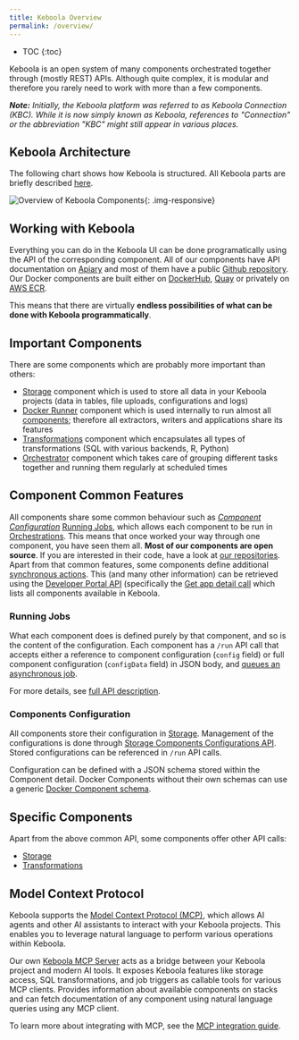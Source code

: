 ```yaml
---
title: Keboola Overview
permalink: /overview/
---
```


* TOC
{:toc}

Keboola is an open system of many components orchestrated together
through (mostly REST) APIs. Although quite complex, it is modular and therefore
you rarely need to work with more than a few components.

***Note:** Initially, the Keboola platform was referred to as Keboola Connection (KBC). While it is now simply known as Keboola, references to "Connection" or the abbreviation "KBC" might still appear in various places.*

## Keboola Architecture
The following chart shows how Keboola is structured. All Keboola parts are briefly described [here](https://help.keboola.com/overview/).

![Overview of Keboola Components](/kbc_structure.png){: .img-responsive}

## Working with Keboola
Everything you can do in the Keboola UI can be done programatically using the API of the corresponding component.
All of our components have API documentation on [Apiary](https://keboola.docs.apiary.io/#) and
most of them have a public [Github repository](https://github.com/keboola/).
Our Docker components are built either on [DockerHub](https://github.com/keboola/), [Quay](https://quay.io/organization/keboola) or privately on [AWS ECR](https://aws.amazon.com/ecr/).

This means that there are virtually **endless possibilities of what can be done with Keboola programmatically**.

## Important Components
There are some components which are probably more important than others:

- [Storage](/integrate/storage/) component which is used to store all data in your Keboola projects (data in tables,
file uploads, configurations and logs)
- [Docker Runner](/extend/docker-runner) component which is used internally to run almost all
[components](/extend/component/); therefore all extractors, writers and applications share its features
- [Transformations](https://help.keboola.com/transformations/) component which encapsulates all types of transformations (SQL with
various backends, R, Python)
- [Orchestrator](/automate/) component which takes care of grouping different tasks together and
running them regularly at scheduled times

## Component Common Features
All components share some common behaviour such as [*Component Configuration*](/integrate/storage/api/configurations/)
[Running Jobs](/integrate/jobs/), which allows each component to be run in [Orchestrations](https://help.keboola.com/orchestrator/).
This means that once worked your way through one component, you have seen them all.
**Most of our components are open source**. If you are interested in their code, have a look at
[our repositories](/overview/repositories/).
Apart from that common features, some components define additional [synchronous actions](/extend/common-interface/actions/).
This (and many other information) can be retrieved using the [Developer Portal API](https://kebooladeveloperportal.docs.apiary.io/#)
(specifically the [Get app detail call](https://kebooladeveloperportal.docs.apiary.io/#reference/0/public-api/get-app-detail)
which lists all components available in Keboola.

### Running Jobs
What each component does is defined purely by that component, and so is the content of the configuration.
Each component has a `/run` API call that accepts either a reference to component configuration
(`config` field) or full component configuration (`configData` field) in JSON body, and
[queues an asynchronous job](/integrate/jobs/).

For more details, see
[full API description](https://kebooladocker.docs.apiary.io/#reference/run/run-job).

### Components Configuration
All components store their configuration in [Storage](/integrate/storage/). Management of the
configurations is done through
[Storage Components Configurations API](https://keboola.docs.apiary.io/#reference/components-and-configurations).
Stored configurations can be referenced in `/run` API calls.

Configuration can be defined with a JSON schema stored within the Component detail.
Docker Components without their own schemas can use a generic [Docker Component schema](/extend/docker-runner/#configuration).

## Specific Components

Apart from the above common API, some components offer other API calls:

  - [Storage](/integrate/storage/)
  - [Transformations](/integrate/transformations/)

## Model Context Protocol
Keboola supports the [Model Context Protocol (MCP)](https://modelcontextprotocol.io/introduction), which allows AI agents and other AI assistants to interact with your Keboola projects. This enables you to leverage natural language to perform various operations within Keboola.

Our own [Keboola MCP Server](https://github.com/keboola/mcp-server) acts as a bridge between your Keboola project and modern AI tools. It exposes Keboola features like storage access, SQL transformations, and job triggers as callable tools for various MCP clients. Provides information about available components on stacks and can fetch documentation of any component using natural language queries using any MCP client.

To learn more about integrating with MCP, see the [MCP integration guide](/integrate/mcp/).

